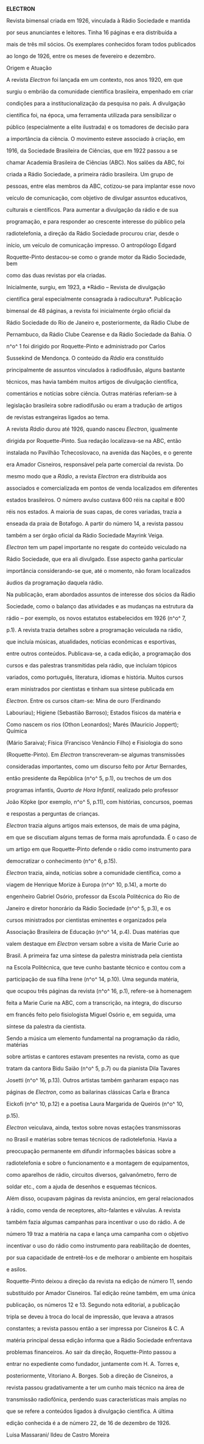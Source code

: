**ELECTRON**



Revista bimensal criada em 1926, vinculada à Rádio Sociedade e mantida

por seus anunciantes e leitores. Tinha 16 páginas e era distribuída a

mais de três mil sócios. Os exemplares conhecidos foram todos publicados

ao longo de 1926, entre os meses de fevereiro e dezembro.



Origem e Atuação



A revista *Electron* foi lançada em um contexto, nos anos 1920, em que

surgiu o embrião da comunidade científica brasileira, empenhado em criar

condições para a institucionalização da pesquisa no país. A divulgação

científica foi, na época, uma ferramenta utilizada para sensibilizar o

público (especialmente a elite ilustrada) e os tomadores de decisão para

a importância da ciência. O movimento esteve associado à criação, em

1916, da Sociedade Brasileira de Ciências, que em 1922 passou a se

chamar Academia Brasileira de Ciências (ABC). Nos salões da ABC, foi

criada a Rádio Sociedade, a primeira rádio brasileira. Um grupo de

pessoas, entre elas membros da ABC, cotizou-se para implantar esse novo

veículo de comunicação, com objetivo de divulgar assuntos educativos,

culturais e científicos. Para aumentar a divulgação da rádio e de sua

programação, e para responder ao crescente interesse do público pela

radiotelefonia, a direção da Rádio Sociedade procurou criar, desde o

início, um veículo de comunicação impresso. O antropólogo Edgard

Roquette-Pinto destacou-se como o grande motor da Rádio Sociedade, bem

como das duas revistas por ela criadas.



Inicialmente, surgiu, em 1923, a *Rádio – Revista de divulgação

científica geral especialmente consagrada à radiocultura*. Publicação

bimensal de 48 páginas, a revista foi inicialmente órgão oficial da

Rádio Sociedade do Rio de Janeiro e, posteriormente, da Rádio Clube de

Pernambuco, da Rádio Clube Cearense e da Rádio Sociedade da Bahia. O

n^o^ 1 foi dirigido por Roquette-Pinto e administrado por Carlos

Sussekind de Mendonça. O conteúdo da *Rádio* era constituído

principalmente de assuntos vinculados à radiodifusão, alguns bastante

técnicos, mas havia também muitos artigos de divulgação científica,

comentários e notícias sobre ciência. Outras matérias referiam-se à

legislação brasileira sobre radiodifusão ou eram a tradução de artigos

de revistas estrangeiras ligados ao tema.



A revista *Rádio* durou até 1926, quando nasceu *Electron*, igualmente

dirigida por Roquette-Pinto. Sua redação localizava-se na ABC, então

instalada no Pavilhão Tchecoslovaco, na avenida das Nações, e o gerente

era Amador Cisneiros, responsável pela parte comercial da revista. Do

mesmo modo que a *Rádio*, a revista *Electron* era distribuída aos

associados e comercializada em pontos de venda localizados em diferentes

estados brasileiros. O número avulso custava 600 réis na capital e 800

réis nos estados. A maioria de suas capas, de cores variadas, trazia a

enseada da praia de Botafogo. A partir do número 14, a revista passou

também a ser órgão oficial da Rádio Sociedade Mayrink Veiga.



*Electron* tem um papel importante no resgate do conteúdo veiculado na

Rádio Sociedade, que era ali divulgado. Esse aspecto ganha particular

importância considerando-se que, até o momento, não foram localizados

áudios da programação daquela rádio.



Na publicação, eram abordados assuntos de interesse dos sócios da Rádio

Sociedade, como o balanço das atividades e as mudanças na estrutura da

rádio – por exemplo, os novos estatutos estabelecidos em 1926 (n^o^ 7,

p.1). A revista trazia detalhes sobre a programação veiculada na rádio,

que incluía músicas, atualidades, notícias econômicas e esportivas,

entre outros conteúdos. Publicava-se, a cada edição, a programação dos

cursos e das palestras transmitidas pela rádio, que incluíam tópicos

variados, como português, literatura, idiomas e história. Muitos cursos

eram ministrados por cientistas e tinham sua síntese publicada em

*Electron*. Entre os cursos citam-se: Mina de ouro (Ferdinando

Labouriau); Higiene (Sebastião Barroso); Estados físicos da matéria e

Como nascem os rios (Othon Leonardos); Marés (Mauricio Joppert); Química

(Mário Saraiva); Física (Francisco Venâncio Filho) e Fisiologia do sono

(Roquette-Pinto). Em *Electron* transcreveram-se algumas transmissões

consideradas importantes, como um discurso feito por Artur Bernardes,

então presidente da República (n^o^ 5, p.1), ou trechos de um dos

programas infantis, *Quarto de Hora Infantil*, realizado pelo professor

João Köpke (por exemplo, n^o^ 5, p.11), com histórias, concursos, poemas

e respostas a perguntas de crianças.



*Electron* trazia alguns artigos mais extensos, de mais de uma página,

em que se discutiam alguns temas de forma mais aprofundada. É o caso de

um artigo em que Roquette-Pinto defende o rádio como instrumento para

democratizar o conhecimento (n^o^ 6, p.15).



*Electron* trazia, ainda, notícias sobre a comunidade científica, como a

viagem de Henrique Morize à Europa (n^o^ 10, p.14), a morte do

engenheiro Gabriel Osório, professor da Escola Politécnica do Rio de

Janeiro e diretor honorário da Rádio Sociedade (n^o^ 5, p.3), e os

cursos ministrados por cientistas eminentes e organizados pela

Associação Brasileira de Educação (n^o^ 14, p.4). Duas matérias que

valem destaque em *Electron* versam sobre a visita de Marie Curie ao

Brasil. A primeira faz uma síntese da palestra ministrada pela cientista

na Escola Politécnica, que teve cunho bastante técnico e contou com a

participação de sua filha Irene (n^o^ 14, p.10). Uma segunda matéria,

que ocupou três páginas da revista (n^o^ 16, p.1), refere-se à homenagem

feita a Marie Curie na ABC, com a transcrição, na íntegra, do discurso

em francês feito pelo fisiologista Miguel Osório e, em seguida, uma

síntese da palestra da cientista.



Sendo a música um elemento fundamental na programação da rádio, matérias

sobre artistas e cantores estavam presentes na revista, como as que

tratam da cantora Bidu Saião (n^o^ 5, p.7) ou da pianista Dila Tavares

Josetti (n^o^ 16, p.13). Outros artistas também ganharam espaço nas

páginas de *Electron*, como as bailarinas clássicas Carla e Branca

Eickofi (n^o^ 10, p.12) e a poetisa Laura Margarida de Queirós (n^o^ 10,

p.15).



*Electron* veiculava, ainda, textos sobre novas estações transmissoras

no Brasil e matérias sobre temas técnicos de radiotelefonia. Havia a

preocupação permanente em difundir informações básicas sobre a

radiotelefonia e sobre o funcionamento e a montagem de equipamentos,

como aparelhos de rádio, circuitos diversos, galvanômetro, ferro de

soldar etc., com a ajuda de desenhos e esquemas técnicos.



Além disso, ocupavam páginas da revista anúncios, em geral relacionados

à rádio, como venda de receptores, alto-falantes e válvulas. A revista

também fazia algumas campanhas para incentivar o uso do rádio. A de

número 19 traz a matéria na capa e lança uma campanha com o objetivo

incentivar o uso do rádio como instrumento para reabilitação de doentes,

por sua capacidade de entretê-los e de melhorar o ambiente em hospitais

e asilos.



Roquette-Pinto deixou a direção da revista na edição de número 11, sendo

substituído por Amador Cisneiros. Tal edição reúne também, em uma única

publicação, os números 12 e 13. Segundo nota editorial, a publicação

tripla se deveu à troca do local de impressão, que levava a atrasos

constantes; a revista passou então a ser impressa por Cisneiros & C. A

matéria principal dessa edição informa que a Rádio Sociedade enfrentava

problemas financeiros. Ao sair da direção, Roquette-Pinto passou a

entrar no expediente como fundador, juntamente com H. A. Torres e,

posteriormente, Vitoriano A. Borges. Sob a direção de Cisneiros, a

revista passou gradativamente a ter um cunho mais técnico na área de

transmissão radiofônica, perdendo suas características mais amplas no

que se refere a conteúdos ligados à divulgação científica. A última

edição conhecida é a de número 22, de 16 de dezembro de 1926.



Luisa Massarani/ Ildeu de Castro Moreira




